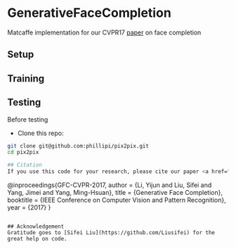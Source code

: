 # GenerativeFaceCompletion
Matcaffe implementation for our CVPR17 [paper](https://drive.google.com/file/d/0B8_MZ8a8aoSeMjRFM2VYdVR4Q1U/view) on face completion

## Setup

## Training

## Testing

Before testing

- Clone this repo:
```bash
git clone git@github.com:phillipi/pix2pix.git
cd pix2pix

## Citation
If you use this code for your research, please cite our paper <a href="https://drive.google.com/file/d/0B8_MZ8a8aoSeMjRFM2VYdVR4Q1U/view">Generative Face Completion</a>:

```
@inproceedings{GFC-CVPR-2017,
    author = {Li, Yijun and Liu, Sifei and Yang, Jimei and Yang, Ming-Hsuan},
    title = {Generative Face Completion},
    booktitle = {IEEE Conference on Computer Vision and Pattern Recognition},
    year = {2017}
}
```

## Acknowledgement
Gratitude goes to [Sifei Liu](https://github.com/Liusifei) for the great help on code.

